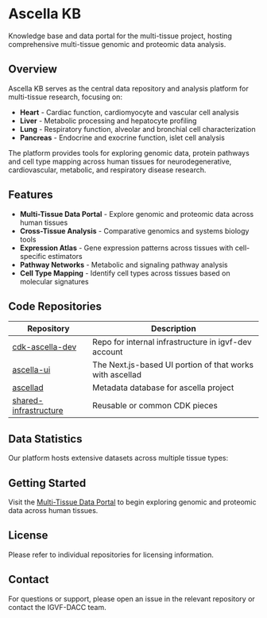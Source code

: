 # Ascella KB

Knowledge base and data portal for the multi-tissue project, hosting comprehensive multi-tissue genomic and proteomic data analysis.

## Overview

Ascella KB serves as the central data repository and analysis platform for multi-tissue research, focusing on:

- **Heart** - Cardiac function, cardiomyocyte and vascular cell analysis
- **Liver** - Metabolic processing and hepatocyte profiling
- **Lung** - Respiratory function, alveolar and bronchial cell characterization
- **Pancreas** - Endocrine and exocrine function, islet cell analysis

The platform provides tools for exploring genomic data, protein pathways and cell type mapping across human tissues for neurodegenerative, cardiovascular, metabolic, and respiratory disease research.

## Features

- **Multi-Tissue Data Portal** - Explore genomic and proteomic data across human tissues
- **Cross-Tissue Analysis** - Comparative genomics and systems biology tools
- **Expression Atlas** - Gene expression patterns across tissues with cell-specific estimators
- **Pathway Networks** - Metabolic and signaling pathway analysis
- **Cell Type Mapping** - Identify cell types across tissues based on molecular signatures

## Code Repositories

| Repository | Description |
|------------|-------------|
| [cdk-ascella-dev](https://github.com/ASCELLA-KB/cdk-ascella-dev) | Repo for internal infrastructure in igvf-dev account |
| [ascella-ui](https://github.com/ASCELLA-KB/igvf-ui) | The Next.js-based UI portion of  that works with ascellad |
| [ascellad](https://github.com/ASCELLA-KB/ascella) | Metadata database for ascella project |
| [shared-infrastructure](https://github.com/ASCELLA-KB/shared-infrastructure) | Reusable or common CDK pieces |

## Data Statistics

Our platform hosts extensive datasets across multiple tissue types:


## Getting Started

Visit the [Multi-Tissue Data Portal](ascella-kb.org) to begin exploring genomic and proteomic data across human tissues.

## License

Please refer to individual repositories for licensing information.

## Contact

For questions or support, please open an issue in the relevant repository or contact the IGVF-DACC team.
